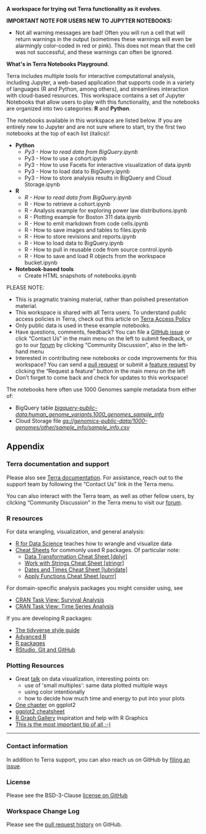 
**A workspace for trying out Terra functionality as it evolves**.

**IMPORTANT NOTE FOR USERS NEW TO JUPYTER NOTEBOOKS:**

* Not all warning messages are bad! Often you will run a cell that will return warnings in the output (sometimes these warnings will even be alarmingly color-coded in red or pink). This does not mean that the cell was not successful, and these warnings can often be ignored.


**What's in Terra Notebooks Playground**.

Terra includes multiple tools for interactive computational analysis, including Jupyter, a web-based application that supports code in a variety of languages (R and Python, among others), and streamlines interaction with cloud-based resources. This workspace contains a set of Jupyter Notebooks that allow users to play with this functionality, and the notebooks are organized into two categories: **R** and **Python**.
 
The notebooks available in this workspace are listed below. If you are entirely new to Jupyter and are not sure where to start, try the first two notebooks at the top of each list (italics)!

* **Python**
    * *Py3 - How to read data from BigQuery.ipynb*
    * Py3 - How to use a cohort.ipynb
    * Py3 - How to use Facets for interactive visualization of data.ipynb
    * Py3 - How to load data to BigQuery.ipynb
    * Py3 - How to store analysis results in BigQuery and Cloud Storage.ipynb
* **R**
    * *R - How to read data from BigQuery.ipynb*
    * R - How to retrieve a cohort.ipynb
    * R - Analysis example for exploring power law distributions.ipynb
    * R - Plotting example for Boston 311 data.ipynb
    * R - How to emit markdown from code cells.ipynb
    * R - How to save images and tables to files.ipynb
    * R - How to store revisions and reports.ipynb
    * R - How to load data to BigQuery.ipynb
    * R - How to pull in reusable code from source control.ipynb
    * R - How to save and load R objects from the workspace bucket.ipynb
* **Notebook-based tools**
    * Create HTML snapshots of notebooks.ipynb

PLEASE NOTE:

* This is pragmatic training material, rather than polished presentation material. 
* This workspace is shared with all Terra users. To understand public access policies in Terra, check out this article on [Terra Access Policy](https://broadinstitute.zendesk.com/hc/en-us/articles/360024617851-Access-Policy)
* Only public data is used in these example notebooks.
* Have questions, comments, feedback? You can file a [GitHub issue](https://github.com/DataBiosphere/notebooks/issues) or click “Contact Us” in the main menu on the left to submit feedback, or go to our [forum](https://broadinstitute.zendesk.com/hc/en-us/community/topics/360000500432-General-Discussion) by clicking “Community Discussion”, also in the left-hand menu
* Interested in contributing new notebooks or code improvements for this workspace? You can send a [pull request](https://github.com/DataBiosphere/notebooks/pulls) or submit a [feature request](https://broadinstitute.zendesk.com/hc/en-us/community/topics/360000500452-Feature-Requests) by clicking the “Request a feature” button  in the main menu on the left
* Don’t forget to come back and check for updates to this workspace!

The notebooks here often use 1000 Genomes sample metadata from either of:

* BigQuery table [*bigquery-public-data:human_genome_variants.1000_genomes_sample_info*](https://bigquery.cloud.google.com/table/bigquery-public-data:human_genome_variants.1000_genomes_sample_info?pli=1)
* Cloud Storage file [*gs://genomics-public-data/1000-genomes/other/sample_info/sample_info.csv*](https://console.cloud.google.com/storage/browser/genomics-public-data/1000-genomes/other/sample_info/)

## Appendix

### Terra documentation and support

Please also see [Terra documentation](https://broadinstitute.zendesk.com/hc/en-us). For assistance, reach out to the support team by following the “Contact Us” link in the Terra menu.

You can also interact with the Terra team, as well as other fellow users, by clicking “Community Discussion” in the Terra menu to visit our [forum](https://broadinstitute.zendesk.com/hc/en-us/community/topics/360000500432-General-Discussion).

### R resources

For data wrangling, visualization, and general analysis:

* [R for Data Science](http://r4ds.had.co.nz/) teaches how to wrangle and visualize data
* [Cheat Sheets](https://www.rstudio.com/resources/cheatsheets/) for commonly used R packages. Of particular note:
    * [Data Transformation Cheat Sheet [dplyr]](https://www.rstudio.com/resources/cheatsheets/#dplyr)
    * [Work with Strings Cheat Sheet [stringr]](https://github.com/rstudio/cheatsheets/raw/master/strings.pdf)
    * [Dates and Times Cheat Sheet [lubridate]](https://github.com/rstudio/cheatsheets/raw/master/lubridate.pdf)
    * [Apply Functions Cheat Sheet [purrr]](https://github.com/rstudio/cheatsheets/raw/master/purrr.pdf)

For domain-specific analysis packages you might consider using, see 

* [CRAN Task View: Survival Analysis](https://cran.r-project.org/web/views/Survival.html)
* [CRAN Task View: Time Series Analysis](https://cran.r-project.org/web/views/TimeSeries.html)

If you are developing R packages:

* [The tidyverse style guide](https://style.tidyverse.org/)
* [Advanced R](http://adv-r.had.co.nz/)
* [R packages](http://r-pkgs.had.co.nz/)
* [RStudio, Git and GitHub](http://r-pkgs.had.co.nz/git.html)

### Plotting Resources

* Great [talk](https://youtu.be/IzXxTeQhdO0) on data visualization, interesting points on:
    * use of 'small multiples': same data plotted multiple ways
    * using color intentionally
    * how to decide how much time and energy to put into your plots
* [One chapter]( http://r4ds.had.co.nz/data-visualisation.html) on ggplot2
* [ggplot2 cheatsheet](https://www.rstudio.com/resources/cheatsheets/#ggplot2) 
* [R Graph Gallery](https://www.r-graph-gallery.com/) inspiration and help with R Graphics
* [This is the most important tip of all ;-)](https://flowingdata.com/2012/06/07/always-label-your-axes/)

---

### Contact information

In addition to Terra support, you can also reach us on GitHub by [filing an issue](https://github.com/DataBiosphere/notebooks/issues).

### License
Please see the BSD-3-Clause [license on GitHub](https://github.com/DataBiosphere/notebooks/blob/master/LICENSE.md)

### Workspace Change Log
Please see the [pull request history](https://github.com/DataBiosphere/notebooks/pulls?q=is%3Apr+) on GitHub.

